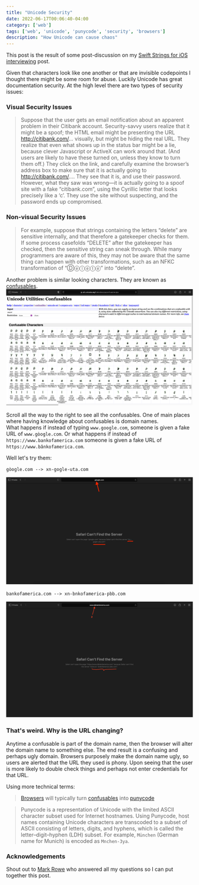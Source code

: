 ```yaml
---
title: "Unicode Security"
date: 2022-06-17T00:06:40-04:00
category: ['web']
tags: ['web', 'unicode', 'punycode', 'security', 'browsers']
description: "How Unicode can cause chaos"
---
```


This post is the result of some post-discussion on my [Swift Strings for iOS interviewing](https://mfaani.com/posts/interviewing/string/) post. 

Given that characters look like one another or that are invisible codepoints I thought there might be some room for abuse. Luckily Unicode has great documentation security. At the high level there are two types of security issues:

### Visual Security Issues

> Suppose that the user gets an email notification about an apparent problem in their Citibank account. Security-savvy users realize that it might be a spoof; the HTML email might be presenting the URL http://citibank.com/... visually, but might be hiding the real URL. They realize that even what shows up in the status bar might be a lie, because clever Javascript or ActiveX can work around that. (And users are likely to have these turned on, unless they know to turn them off.) They click on the link, and carefully examine the browser’s address box to make sure that it is actually going to http://citibank.com/.... They see that it is, and use their password. However, what they saw was wrong—it is actually going to a spoof site with a fake “citibank.com”, using the Cyrillic letter that looks precisely like a ‘c’. They use the site without suspecting, and the password ends up compromised.

### Non-visual Security Issues

> For example, suppose that strings containing the letters “delete” are sensitive internally, and that therefore a gatekeeper checks for them. If some process casefolds “DELETE” after the gatekeeper has checked, then the sensitive string can sneak through. While many programmers are aware of this, they may not be aware that the same thing can happen with other transformations, such as an NFKC transformation of “Ⓓⓔⓛⓔⓣⓔ” into “delete”.

Another problem is similar looking characters. They are known as [confusables](https://util.unicode.org/UnicodeJsps/confusables.jsp).
![Unicode Confusables](images/confusables.png "Similar looking characters")

Scroll all the way to the right to see all the confusables. One of main places where having knowledge about confusables is domain names.  
What happens if instead of typing `www.google.com`, someone is given a fake URL of `www.gòogle.com`. 
Or what happens if instead of `https://www.bankofamerica.com` someone is given a fake URL of `https://www.bânkofamerica.com`. 

Well let's try them: 
   
```
gòogle.com --> xn-gogle-uta.com
```

![Fake Google](images/fake-google.png "Safari Can't Find the Server")


```
bankofamerica.com --> xn-bnkofamerica-pbb.com
```

![Fake BofA](images/fake-bankofamerica.png "Safari Can't Find the Server")

### That's weird. Why is the URL changing?

Anytime a confusable is part of the domain name, then the browser will alter the domain name to something else. The end result is a confusing and perhaps ugly domain. Browsers purposely make the domain name ugly, so users are alerted that the URL they used is phony. Upon seeing that the user is more likely to double check things and perhaps not enter credentials for that URL.

Using more technical terms:

> [Browsers](https://en.wikipedia.org/wiki/Web_browser) will typically turn [confusables](https://util.unicode.org/UnicodeJsps/confusables.jsp) into [punycode](https://en.wikipedia.org/wiki/Punycode)

> Punycode is a representation of Unicode with the limited ASCII character subset used for Internet hostnames. Using Punycode, host names containing Unicode characters are transcoded to a subset of ASCII consisting of letters, digits, and hyphens, which is called the letter–digit–hyphen (LDH) subset. For example, `München` (German name for Munich) is encoded as `Mnchen-3ya`.


### Acknowledgements 

Shout out to [Mark Rowe](https://twitter.com/bdash) who answered all my questions so I can put together this post. 

